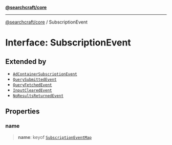 [**@searchcraft/core**](/reference/sdk/core/README.md)

***

[@searchcraft/core](/reference/sdk/core/globals.md) / SubscriptionEvent

# Interface: SubscriptionEvent

## Extended by

- [`AdContainerSubscriptionEvent`](/reference/sdk/core/interfaces/AdContainerSubscriptionEvent.md)
- [`QuerySubmittedEvent`](/reference/sdk/core/interfaces/QuerySubmittedEvent.md)
- [`QueryFetchedEvent`](/reference/sdk/core/interfaces/QueryFetchedEvent.md)
- [`InputClearedEvent`](/reference/sdk/core/interfaces/InputClearedEvent.md)
- [`NoResultsReturnedEvent`](/reference/sdk/core/interfaces/NoResultsReturnedEvent.md)

## Properties

### name

> **name**: keyof [`SubscriptionEventMap`](/reference/sdk/core/interfaces/SubscriptionEventMap.md)
